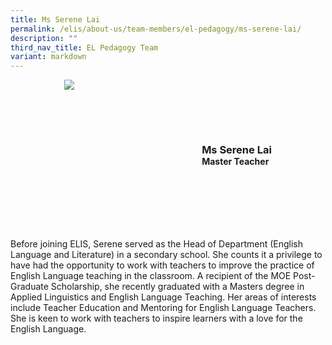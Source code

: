 ```yaml
---
title: Ms Serene Lai
permalink: /elis/about-us/team-members/el-pedagogy/ms-serene-lai/
description: ""
third_nav_title: EL Pedagogy Team
variant: markdown
---
```

<div class="flex">
	<div class="imgCrop">
		<img src="/images/Team%20Members/Serene_Use%20for%20website.jpg" class="m-0"></div>
		<div class="flex-col">
		<h3 class="m-0"><strong>Ms Serene Lai</strong></h3>
		<strong>Master Teacher</strong>
	</div>
	</div>

<style>
	.m-0 {
		margin: 0 !important;
	}
	.flex {
		display: flex;
		justify-content: center;
		align-items: center; 
		gap: 20px;
		flex-wrap: wrap;
	}
.imgCrop {
    width: 200px !important;
    aspect-ratio: 5/6;
	overflow: hidden;
}
	.flex-col {
		display: flex;
		flex-direction: column;
	}
</style>
		 
Before joining ELIS, Serene served as the Head of Department (English Language and Literature) in a secondary school. She counts it a privilege to have had the opportunity to work with teachers to improve the practice of English Language teaching in the classroom. A recipient of the MOE Post-Graduate Scholarship, she recently graduated with a Masters degree in Applied Linguistics and English Language Teaching. Her areas of interests include Teacher Education and Mentoring for English Language Teachers. She is keen to work with teachers to inspire learners with a love for the English Language.